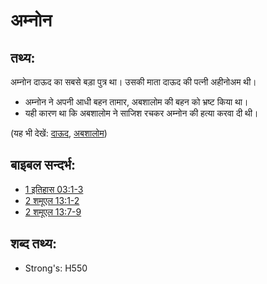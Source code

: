 # अम्नोन #

## तथ्य: ##

अम्नोन दाऊद का सबसे बड़ा पुत्र था। उसकी माता दाऊद की पत्नी अहीनोअम थी।

* अम्नोन ने अपनी आधी बहन तामार, अबशालोम की बहन को भ्रष्ट किया था।
* यही कारण था कि अबशालोम ने साजिश रचकर अम्नोन की हत्या करवा दी थी।

(यह भी देखें: [दाऊद](../names/david.md), [अबशालोम](../names/absalom.md))

## बाइबल सन्दर्भ: ##

* [1 इतिहास 03:1-3](rc://en/tn/help/1ch/03/01)
* [2 शमूएल 13:1-2](rc://en/tn/help/2sa/13/01)
* [2 शमूएल 13:7-9](rc://en/tn/help/2sa/13/07)

## शब्द तथ्य: ##

* Strong's: H550
